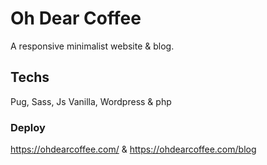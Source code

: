 # Oh Dear Coffee

A responsive minimalist website & blog.

## Techs

Pug, Sass, Js Vanilla, Wordpress & php

### Deploy

https://ohdearcoffee.com/
&
https://ohdearcoffee.com/blog
